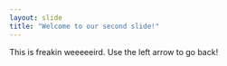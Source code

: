```yaml
---
layout: slide
title: "Welcome to our second slide!"
---
```

This is freakin weeeeeird.
Use the left arrow to go back!
